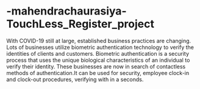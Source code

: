 # -mahendrachaurasiya-TouchLess_Register_project
With COVID-19 still at large, established business practices are changing. Lots of businesses utilize biometric authentication technology to verify the identities of clients and customers. Biometric authentication is a security process that uses the unique biological characteristics of an individual to verify their identity. These businesses are now in search of contactless methods of authentication.​  It can be used for security, employee clock-in and clock-out procedures, verifying with in a seconds.
